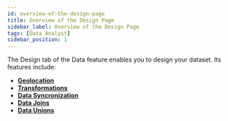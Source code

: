 ```yaml
---
id: overview-of-the-design-page
title: Overview of the Design Page
sidebar_label: Overview of the Design Page
tags: [Data Analyst]
sidebar_position: 1
---
```


The Design tab of the Data feature enables you to design your dataset. Its features include:

* **[Geolocation](../design/geolocation/overview-of-geolocation.md)**
* **[Transformations](../design/transformation/transformations.md)**
* **[Data Syncronization](../design/data-sync/data-sync.md)**
* **[Data Joins](../design/data-joins/data-joins.md)**
* **[Data Unions](../design/data-union/data-union.md)**